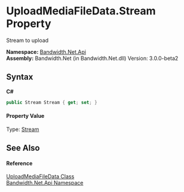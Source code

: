 ﻿# UploadMediaFileData.Stream Property 
 

Stream to upload

**Namespace:**&nbsp;<a href ="N_Bandwidth_Net_Api.md">Bandwidth.Net.Api</a><br />**Assembly:**&nbsp;Bandwidth.Net (in Bandwidth.Net.dll) Version: 3.0.0-beta2

## Syntax

**C#**<br />
``` C#
public Stream Stream { get; set; }
```


#### Property Value
Type: <a href="http://msdn2.microsoft.com/en-us/library/8f86tw9e" target="_blank">Stream</a>

## See Also


#### Reference
<a href ="T_Bandwidth_Net_Api_UploadMediaFileData.md">UploadMediaFileData Class</a><br /><a href ="N_Bandwidth_Net_Api.md">Bandwidth.Net.Api Namespace</a><br />